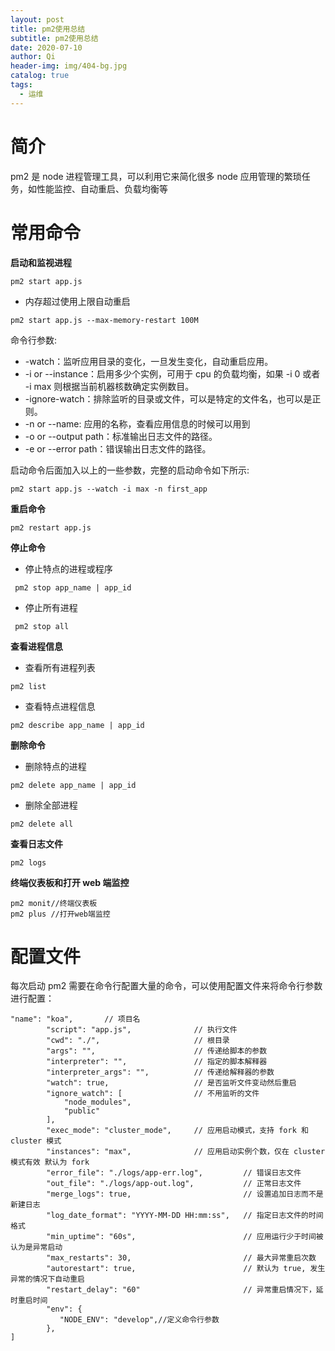 ```yaml
---
layout: post
title: pm2使用总结
subtitle: pm2使用总结
date: 2020-07-10
author: Qi
header-img: img/404-bg.jpg
catalog: true
tags:
  - 运维
---
```


# 简介

pm2 是 node 进程管理工具，可以利用它来简化很多 node 应用管理的繁琐任务，如性能监控、自动重启、负载均衡等

# 常用命令

**启动和监视进程**

```
pm2 start app.js

```

- 内存超过使用上限自动重启

```
pm2 start app.js --max-memory-restart 100M

```

命令行参数:

- -watch：监听应用目录的变化，一旦发生变化，自动重启应用。
- -i or --instance：启用多少个实例，可用于 cpu 的负载均衡，如果 -i 0 或者 -i max 则根据当前机器核数确定实例数目。
- -ignore-watch：排除监听的目录或文件，可以是特定的文件名，也可以是正则。
- -n or --name: 应用的名称，查看应用信息的时候可以用到
- -o or --output path：标准输出日志文件的路径。
- -e or --error path：错误输出日志文件的路径。

启动命令后面加入以上的一些参数，完整的启动命令如下所示:

```
pm2 start app.js --watch -i max -n first_app
```

**重启命令**

```
pm2 restart app.js
```

**停止命令**

- 停止特点的进程或程序

```
 pm2 stop app_name | app_id
```

- 停止所有进程

```
 pm2 stop all
```

**查看进程信息**

- 查看所有进程列表

```
pm2 list
```

- 查看特点进程信息

```
pm2 describe app_name | app_id
```

**删除命令**

- 删除特点的进程

```
pm2 delete app_name | app_id
```

- 删除全部进程

```
pm2 delete all
```

**查看日志文件**

```
pm2 logs

```

**终端仪表板和打开 web 端监控**

```
pm2 monit//终端仪表板
pm2 plus //打开web端监控
```

# 配置文件

每次启动 pm2 需要在命令行配置大量的命令，可以使用配置文件来将命令行参数进行配置：

```
"name": "koa",       // 项目名
        "script": "app.js",              // 执行文件
        "cwd": "./",                     // 根目录
        "args": "",                      // 传递给脚本的参数
        "interpreter": "",               // 指定的脚本解释器
        "interpreter_args": "",          // 传递给解释器的参数
        "watch": true,                   // 是否监听文件变动然后重启
        "ignore_watch": [                // 不用监听的文件
            "node_modules",
            "public"
        ],
        "exec_mode": "cluster_mode",     // 应用启动模式，支持 fork 和 cluster 模式
        "instances": "max",              // 应用启动实例个数，仅在 cluster 模式有效 默认为 fork
        "error_file": "./logs/app-err.log",         // 错误日志文件
        "out_file": "./logs/app-out.log",           // 正常日志文件
        "merge_logs": true,                         // 设置追加日志而不是新建日志
        "log_date_format": "YYYY-MM-DD HH:mm:ss",   // 指定日志文件的时间格式
        "min_uptime": "60s",                        // 应用运行少于时间被认为是异常启动
        "max_restarts": 30,                         // 最大异常重启次数
        "autorestart": true,                        // 默认为 true, 发生异常的情况下自动重启
        "restart_delay": "60"                       // 异常重启情况下，延时重启时间
        "env": {
           "NODE_ENV": "develop",//定义命令行参数
        },
]
```
